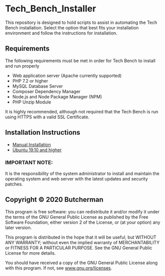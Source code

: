 # Tech_Bench_Installer

This repository is designed to hold scripts to assist in automating the Tech Bench installation.  Select the option that best fits your installation environment and follow the instructions for installation.



## Requirements

The following requirements must be met in order for Tech Bench to install and run properly
*  Web application server (Apache currently supported)
*  PHP 7.2 or higher
*  MySQL Database Server
*  Composer Dependency Manager
*  Node.js and Node Package Manager (NPM)
*  PHP Unzip Module

It is highly recommended, although not required that the Tech Bench is run using HTTPS with a valid SSL Certificate.  

## Installation Instructions
*  [Manual Installation](src/Manual_Installation/Instructions.md)
*  [Ubuntu 19.10 and higher](src/Ubuntu_Server/Instructions.md)




### IMPORTANT NOTE:  
It is the responsibility of the system administrator to install and maintain the operating system and web server with the latest updates and security patches.

## Copyright © 2020 Butcherman

This program is free software:  you can redistribute it and/or modify it under the terms of the GNU
General Public License as published by the Free Software Foundation, either version 2 of the License,
or (at your option) any later version.

This program is distributed in the hope that it will be useful, but WITHOUT ANY WARRANTY; without even
the implied warranty of MERCHANTABILITY or FITNESS FOR A PARTICULAR PURPOSE.  See the GNU General Public
License for more details.

You should have received a copy of the GNU General Public License along with this program.  If not, see
www.gnu.org/licenses.
